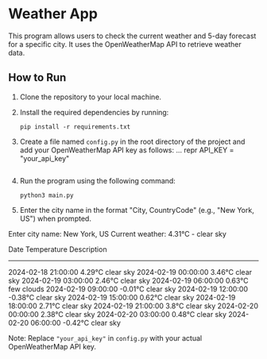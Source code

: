 # Weather App

This program allows users to check the current weather and 5-day forecast for a specific city. It uses the OpenWeatherMap API to retrieve weather data.

## How to Run

1. Clone the repository to your local machine.
2. Install the required dependencies by running:

    ```
    pip install -r requirements.txt
    ```

3. Create a file named `config.py` in the root directory of the project and add your OpenWeatherMap API key as follows:
    ...
    repr
    API_KEY = "your_api_key"
    ```

4. Run the program using the following command:

    ```
    python3 main.py
    ```

5. Enter the city name in the format "City, CountryCode" (e.g., "New York, US") when prompted.

Enter city name: New York, US
Current weather: 4.31°C - clear sky

Date               Temperature     Description
------------------- --------------- -------------------
2024-02-18 21:00:00 4.29°C          clear sky
2024-02-19 00:00:00 3.46°C          clear sky
2024-02-19 03:00:00 2.46°C          clear sky
2024-02-19 06:00:00 0.63°C          few clouds
2024-02-19 09:00:00 -0.01°C         clear sky
2024-02-19 12:00:00 -0.38°C         clear sky
2024-02-19 15:00:00 0.62°C          clear sky
2024-02-19 18:00:00 2.71°C          clear sky
2024-02-19 21:00:00 3.8°C           clear sky
2024-02-20 00:00:00 2.38°C          clear sky
2024-02-20 03:00:00 0.48°C          clear sky
2024-02-20 06:00:00 -0.42°C         clear sky

Note: Replace `"your_api_key"` in `config.py` with your actual OpenWeatherMap API key.
